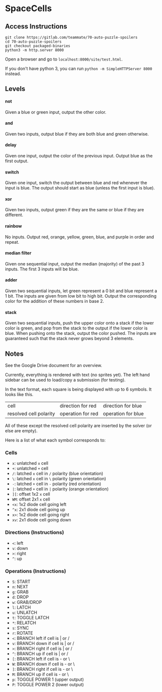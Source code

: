 # SpaceCells

## Access Instructions
```
git clone https://gitlab.com/teammate/70-auto-puzzle-spoilers
cd 70-auto-puzzle-spoilers
git checkout packaged-binaries
python3 -m http.server 8000
```
Open a browser and go to `localhost:8000/site/test.html`.

If you don't have python 3, you can run `python -m SimpleHTTPServer 8000` instead.

## Levels
#### not
Given a blue or green input, output the other color.
#### and
Given two inputs, output blue if they are both blue and green otherwise.
#### delay
Given one input, output the color of the previous input. Output blue as the first output.
#### switch
Given one input, switch the output between blue and red whenever the input is blue. The output should start as blue (unless the first input is blue).
#### xor
Given two inputs, output green if they are the same or blue if they are different.
#### rainbow
No inputs. Output red, orange, yellow, green, blue, and purple in order and repeat.
#### median filter
Given one sequential input, output the median (majority) of the past 3 inputs. The first 3 inputs will be blue.
#### adder
Given two sequential inputs, let green represent a 0 bit and blue represent a 1 bit. The inputs are given from low bit to high bit. Output the corresponding color for the addition of these numbers in base 2.
#### stack
Given two sequential inputs, push the upper color onto a stack if the lower color is green, and pop from the stack to the output if the lower color is blue. When pushing onto the stack, output the color pushed. The inputs are guaranteed such that the stack never grows beyond 3 elements.

## Notes
See the Google Drive document for an overview.

Currently, everything is rendered with text (no sprites yet). The left hand sidebar can be used to load/copy a submission (for testing).

In the text format, each square is being displayed with up to 6 symbols. It looks like this.

<table>
<tr><td>cell</td><td>direction for red</td><td>direction for blue</td>
<tr><td>resolved cell polarity</td><td>operation for red</td><td>operation for blue</td>
</table>

All of these except the resolved cell polarity are inserted by the solver (or else are empty).

Here is a list of what each symbol corresponds to:
### Cells
- `x`: unlatched `x` cell
- `+`: unlatched `+` cell
- `/`: latched `x` cell in `/` polarity (blue orientation)
- `\`: latched `x` cell in `\` polarity (green orientation)
- `-`: latched `+` cell in `-` polarity (red orientation)
- `|`: latched `+` cell in `|` polarity (orange orientation)
- `][`: offset 1x2 `x` cell
- `WM`: offset 2x1 `x` cell
- `<x`: 1x2 diode cell going left
- `^x`: 2x1 diode cell going up
- `x>`: 1x2 diode cell going right
- `xv`: 2x1 diode cell going down
### Directions (Instructions)
- `<`: left
- `v`: down
- `>`: right
- `^`: up
### Operations (Instructions)
- `S`: START
- `n`: NEXT
- `g`: GRAB
- `d`: DROP
- `w`: GRAB/DROP
- `l`: LATCH
- `u`: UNLATCH
- `t`: TOGGLE LATCH
- `*`: RELATCH
- `s`: SYNC
- `r`: ROTATE
- `<`: BRANCH left if cell is | or /
- `v`: BRANCH down if cell is | or /
- `>`: BRANCH right if cell is | or /
- `^`: BRANCH up if cell is | or /
- `[`: BRANCH left if cell is - or \
- `W`: BRANCH down if cell is - or \
- `]`: BRANCH right if cell is - or \
- `M`: BRANCH up if cell is - or \
- `p`: TOGGLE POWER 1 (upper output)
- `P`: TOGGLE POWER 2 (lower output)
